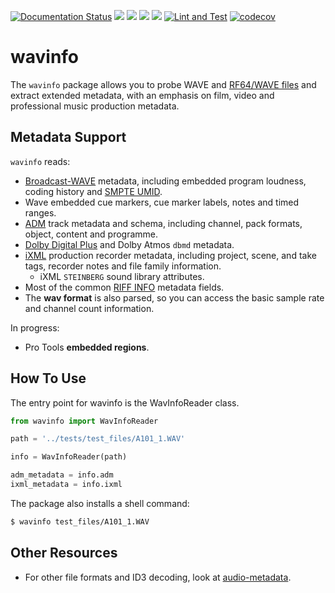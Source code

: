 [![Documentation Status](https://readthedocs.org/projects/wavinfo/badge/?version=latest)](https://wavinfo.readthedocs.io/en/latest/?badge=latest) ![](https://img.shields.io/github/license/iluvcapra/wavinfo.svg) ![](https://img.shields.io/pypi/pyversions/wavinfo.svg) [![](https://img.shields.io/pypi/v/wavinfo.svg)](https://pypi.org/project/wavinfo/) ![](https://img.shields.io/pypi/wheel/wavinfo.svg)
[![Lint and Test](https://github.com/iluvcapra/wavinfo/actions/workflows/python-package.yml/badge.svg)](https://github.com/iluvcapra/wavinfo/actions/workflows/python-package.yml)
[![codecov](https://codecov.io/gh/iluvcapra/wavinfo/branch/master/graph/badge.svg?token=9DZQfZENYv)](https://codecov.io/gh/iluvcapra/wavinfo)

# wavinfo

The `wavinfo` package allows you to probe WAVE and [RF64/WAVE files][eburf64] 
and extract extended metadata, with an emphasis on film, video and 
professional music production metadata.


## Metadata Support

`wavinfo` reads:

* [Broadcast-WAVE][bext] metadata, including embedded program
  loudness, coding history and [SMPTE UMID][smpte_330m2011].
* Wave embedded cue markers, cue marker labels, notes and timed ranges.
* [ADM][adm] track metadata and schema, including channel, pack formats, 
  object, content and programme.
* [Dolby Digital Plus][ebu3285s6] and Dolby Atmos `dbmd` metadata.
* [iXML][ixml] production recorder metadata, including project, scene, and 
  take tags, recorder notes and file family information.
  * iXML `STEINBERG` sound library attributes.
* Most of the common [RIFF INFO][info-tags] metadata fields.
* The __wav format__ is also parsed, so you can access the basic sample rate 
  and channel count information.

In progress:
* Pro Tools __embedded regions__.

[bext]:https://wavinfo.readthedocs.io/en/latest/scopes/bext.html
[smpte_330m2011]:https://wavinfo.readthedocs.io/en/latest/scopes/bext.html#wavinfo.wave_bext_reader.WavBextReader.umid
[adm]:https://wavinfo.readthedocs.io/en/latest/scopes/adm.html
[ebu3285s6]:https://wavinfo.readthedocs.io/en/latest/scopes/dolby.html
[ixml]:https://wavinfo.readthedocs.io/en/latest/scopes/ixml.html
[info-tags]:https://wavinfo.readthedocs.io/en/latest/scopes/info.html
[eburf64]:https://tech.ebu.ch/docs/tech/tech3306v1_1.pdf


## How To Use

The entry point for wavinfo is the WavInfoReader class.

```python
from wavinfo import WavInfoReader

path = '../tests/test_files/A101_1.WAV'

info = WavInfoReader(path)

adm_metadata = info.adm
ixml_metadata = info.ixml
```

The package also installs a shell command:

```sh
$ wavinfo test_files/A101_1.WAV
```

## Other Resources

* For other file formats and ID3 decoding, 
  look at [audio-metadata](https://github.com/thebigmunch/audio-metadata).
